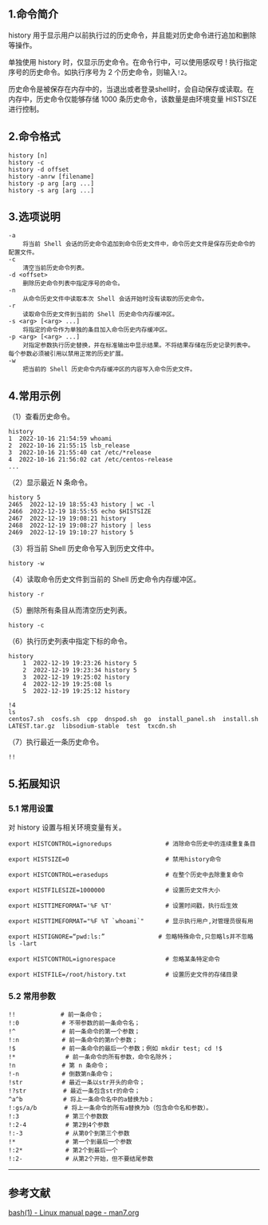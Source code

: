 ## 1.命令简介
history 用于显示用户以前执行过的历史命令，并且能对历史命令进行追加和删除等操作。

单独使用 history 时，仅显示历史命令。在命令行中，可以使用感叹号 ! 执行指定序号的历史命令。如执行序号为 2 个历史命令，则输入`!2`。

历史命令是被保存在内存中的，当退出或者登录shell时，会自动保存或读取。在内存中，历史命令仅能够存储 1000 条历史命令，该数量是由环境变量 HISTSIZE 进行控制。

## 2.命令格式
```
history [n]
history -c
history -d offset
history -anrw [filename]
history -p arg [arg ...]
history -s arg [arg ...]
```

## 3.选项说明
```shell
-a
	将当前 Shell 会话的历史命令追加到命令历史文件中，命令历史文件是保存历史命令的配置文件。
-c
	清空当前历史命令列表。
-d <offset>
	删除历史命令列表中指定序号的命令。
-n
	从命令历史文件中读取本次 Shell 会话开始时没有读取的历史命令。
-r
	读取命令历史文件到当前的 Shell 历史命令内存缓冲区。
-s <arg> [<arg> ...]
	将指定的命令作为单独的条目加入命令历史内存缓冲区。
-p <arg> [<arg> ...]
	对指定参数执行历史替换，并在标准输出中显示结果。不将结果存储在历史记录列表中。每个参数必须被引用以禁用正常的历史扩展。
-w
	把当前的 Shell 历史命令内存缓冲区的内容写入命令历史文件。
```

## 4.常用示例

（1）查看历史命令。

```shell
history
1  2022-10-16 21:54:59 whoami
2  2022-10-16 21:55:15 lsb_release
3  2022-10-16 21:55:40 cat /etc/*release
4  2022-10-16 21:56:02 cat /etc/centos-release
...
```

（2）显示最近 N 条命令。
```shell
history 5
2465  2022-12-19 18:55:43 history | wc -l
2466  2022-12-19 18:55:55 echo $HISTSIZE
2467  2022-12-19 19:08:21 history
2468  2022-12-19 19:08:27 history | less
2469  2022-12-19 19:10:27 history 5
```

（3）将当前 Shell 历史命令写入到历史文件中。
```shell
history -w
```

（4）读取命令历史文件到当前的 Shell 历史命令内存缓冲区。
```shell
history -r
```

（5）删除所有条目从而清空历史列表。
```shell
history -c
```

（6）执行历史列表中指定下标的命令。
```shell
history
    1  2022-12-19 19:23:26 history 5
    2  2022-12-19 19:23:34 history 5
    3  2022-12-19 19:25:02 history
    4  2022-12-19 19:25:08 ls
    5  2022-12-19 19:25:12 history

!4
ls
centos7.sh  cosfs.sh  cpp  dnspod.sh  go  install_panel.sh  install.sh  LATEST.tar.gz  libsodium-stable  test  txcdn.sh
```

（7）执行最近一条历史命令。
```shell
!!
```

## 5.拓展知识

### 5.1 常用设置

对 history 设置与相关环境变量有关。

```shell
export HISTCONTROL=ignoredups               # 消除命令历史中的连续重复条目

export HISTSIZE=0                           # 禁用history命令

export HISTCONTROL=erasedups                # 在整个历史中去除重复命令

export HISTFILESIZE=1000000                 # 设置历史文件大小

export HISTTIMEFORMAT='%F %T'               # 设置时间戳，执行后生效

export HISTTIMEFORMAT="%F %T `whoami`"      # 显示执行用户,对管理员很有用

export HISTIGNORE=“pwd:ls:”               # 忽略特殊命令,只忽略ls并不忽略ls -lart

export HISTCONTROL=ignorespace              # 忽略某条特定命令

export HISTFILE=/root/history.txt           # 设置历史文件的存储目录
```

### 5.2 常用参数
```
!!　　　　      # 前一条命令；
!:0 　　　      # 不带参数的前一条命令名；
!^ 　　　       # 前一条命令的第一个参数；
!:n 　　　      # 前一条命令的第n个参数；
!$ 　　　       # 前一条命令的最后一个参数；例如 mkdir test; cd !$
!*              # 前一条命令的所有参数，命令名除外；
!n 　　　       # 第 n 条命令；
!-n 　　　      # 倒数第n条命令；
!str　　　      # 最近一条以str开头的命令；
!?str　 　      # 最近一条包含str的命令；
^a^b　　        # 将上一条命令名中的a替换为b；
!:gs/a/b　      # 将上一条命令的所有a替换为b（包含命令名和参数）。                        
!:3             # 第三个参数数
!:2-4           # 第2到4个参数
!:-3            # 从第0个到第三个参数
!*              # 第一个到最后一个参数
!:2*            # 第2个到最后一个
!:2-            # 从第2个开始，但不要结尾参数
```

---

## 参考文献
[bash(1) - Linux manual page - man7.org](https://www.man7.org/linux/man-pages/man1/bash.1.html)

<Vssue title="history-builtin" />